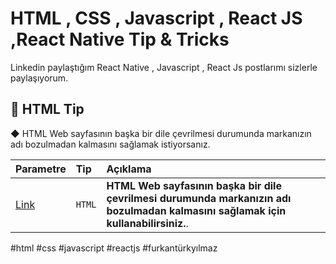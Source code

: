 # HTML , CSS , Javascript , React JS ,React Native Tip & Tricks

Linkedin paylaştığım React Native , Javascript , React Js postlarımı sizlerle paylaşıyorum.

## 🎯 HTML Tip

◆ HTML Web sayfasının başka bir dile çevrilmesi durumunda markanızın adı bozulmadan kalmasını sağlamak istiyorsanız.

| Parametre | Tip     | Açıklama                |
| :-------- | :------- | :------------------------- |
| [Link](https://www.linkedin.com/feed/update/urn:li:activity:6893438244155990016/) | `HTML` | **HTML Web sayfasının başka bir dile çevrilmesi durumunda markanızın adı bozulmadan kalmasını sağlamak için kullanabilirsiniz.**. |

#html #css #javascript #reactjs #furkantürkyılmaz

  

  
